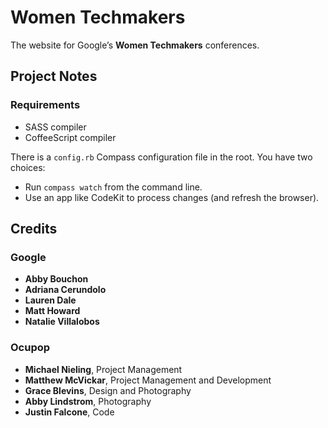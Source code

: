 # Women Techmakers

The website for Google’s **Women Techmakers** conferences.


## Project Notes

### Requirements

- SASS compiler
- CoffeeScript compiler

There is a `config.rb` Compass configuration file in the root. You have two choices:

- Run `compass watch` from the command line.
- Use an app like CodeKit to process changes (and refresh the browser).


## Credits

### Google

- **Abby Bouchon**
- **Adriana Cerundolo**
- **Lauren Dale**
- **Matt Howard**
- **Natalie Villalobos**

### Ocupop

- **Michael Nieling**, Project Management
- **Matthew McVickar**, Project Management and Development
- **Grace Blevins**, Design and Photography
- **Abby Lindstrom**, Photography
- **Justin Falcone**, Code
